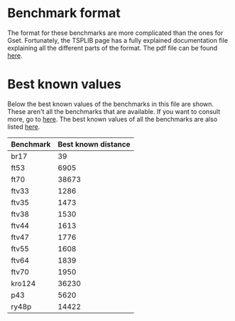 # Benchmark format
The format for these benchmarks are more complicated than the ones for Gset. Fortunately, the TSPLIB page has a fully explained documentation file explaining all the different parts of the format.
The pdf file can be found [here](http://comopt.ifi.uni-heidelberg.de/software/TSPLIB95/tsp95.pdf).

# Best known values
Below the best known values of the benchmarks in this file are shown. These aren't all the benchmarks that are available. If you want to consult more, go to [here](http://comopt.ifi.uni-heidelberg.de/software/TSPLIB95/atsp/). The best known values of all the benchmarks are also listed [here](http://comopt.ifi.uni-heidelberg.de/software/TSPLIB95/ATSP.html).

| **Benchmark** | **Best known distance** |
|---------------|--------------------|
br17 |39
ft53 |6905
ft70 |38673
ftv33 |1286
ftv35 |1473
ftv38 |1530
ftv44 |1613
ftv47 |1776
ftv55 |1608
ftv64 |1839
ftv70 |1950
kro124 |36230
p43 |5620
ry48p |14422